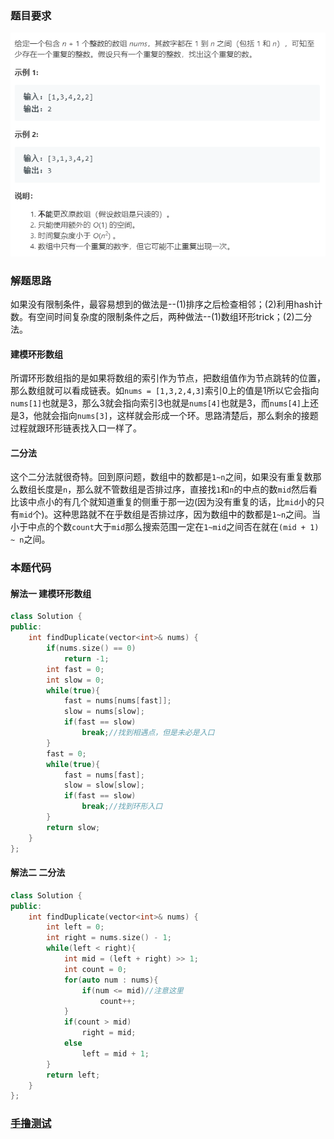 ### 题目要求

![](./pic/287.png)

### 解题思路

如果没有限制条件，最容易想到的做法是--(1)排序之后检查相邻；(2)利用hash计数。有空间时间复杂度的限制条件之后，两种做法--(1)数组环形trick；(2)二分法。

#### 建模环形数组

所谓环形数组指的是如果将数组的索引作为节点，把数组值作为节点跳转的位置，那么数组就可以看成链表。如`nums = [1,3,2,4,3]`索引0上的值是1所以它会指向`nums[1]`也就是3，那么3就会指向索引3也就是`nums[4]`也就是3，而`nums[4]`上还是3，他就会指向`nums[3]`，这样就会形成一个环。思路清楚后，那么剩余的接题过程就跟环形链表找入口一样了。

#### 二分法

这个二分法就很奇特。回到原问题，数组中的数都是`1~n`之间，如果没有重复数那么数组长度是`n`，那么就不管数组是否排过序，直接找`1`和`n`的中点的数`mid`然后看比该中点小的有几个就知道重复的侧重于那一边(因为没有重复的话，比`mid`小的只有`mid`个)。这种思路就不在乎数组是否排过序，因为数组中的数都是`1~n`之间。当小于中点的个数`count`大于`mid`那么搜索范围一定在`1~mid`之间否在就在`(mid + 1) ~ n`之间。

### 本题代码

#### 解法一 建模环形数组

```c++
class Solution {
public:
    int findDuplicate(vector<int>& nums) {
        if(nums.size() == 0)
            return -1;
        int fast = 0;
        int slow = 0;
        while(true){
            fast = nums[nums[fast]];
            slow = nums[slow];
            if(fast == slow)
                break;//找到相遇点，但是未必是入口
        }
        fast = 0;
        while(true){
            fast = nums[fast];
            slow = slow[slow];
            if(fast == slow)
                break;//找到环形入口
        }
        return slow;
    }
};
```

#### 解法二 二分法

```c++
class Solution {
public:
    int findDuplicate(vector<int>& nums) {
        int left = 0;
        int right = nums.size() - 1;
        while(left < right){
            int mid = (left + right) >> 1;
            int count = 0;
            for(auto num : nums){
                if(num <= mid)//注意这里
                    count++;
            }
            if(count > mid)
                right = mid;
            else
                left = mid + 1;
        }
        return left;
    }
};
```

### [手撸测试](<https://leetcode-cn.com/problems/find-the-duplicate-number/>)

